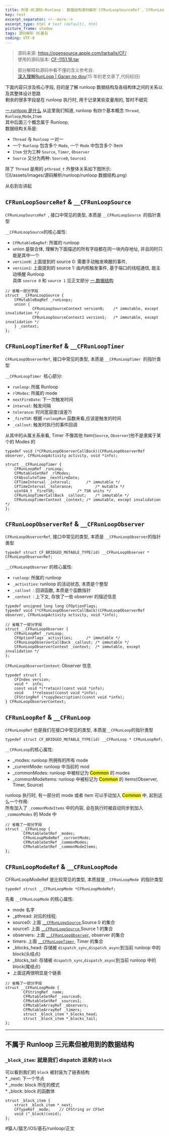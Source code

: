 ```yaml
---
title: 附录-OC源码-Runloop： 数据结构源码解析`CFRunLoopSourceRef`,`CFRunLoopTimerRef`,`CFRunLoopObserverRef `,`CFRunLoopRef`,`_block_item`  
key: test
excerpt_separator: <!--more-->
excerpt_type: html # text (default), html
picture_frame: shadow
tags: 源码解析 OC基石
coding: UTF-8
--- 
```

 
> 源码来源:  https://opensource.apple.com/tarballs/CF/    
> 使用的源码版本: [CF-1151.16.tar](/assets/images/源码解析/runloop/CF-1151.16.tar)   
  
> 部分解释和源码中看不懂的含义参考自:     
> [深入理解RunLoop | Garan no dou](https://blog.ibireme.com/2015/05/18/runLoop/)(15 年的老文章了,代码较旧)    
  
下面内容只涉及核心字段, 目的是了解 runloop 数据结构及各结构体之间的关系以及其整体设计思路  
剩余的很多字段是在 runloop 执行时, 用于记录某些变量用的, 暂时不细究  
  
[一.runloop 是什么](bear://x-callback-url/open-note?id=2CDADA81-A27A-46BE-B0C7-8BEB68CF0BBC-19321-00002F58CA69FF36) 从这里我们知道, runloop 有四个基本概念 `Thread`, `Runloop`,`Mode`,`Item`  
其中后面三个概念属于 Runloop,   
数据结构关系是:  
* `Thread` 与 `Runloop` 一对一  
* 一个 `Runloop` 包含多个 `Mode`, 一个 `Mode` 中包含多个 Item  
* `Item` 分为三种 `Source`, `Timer`, `Observer`  
* `Source` 又分为两种: `Source0`, `Source1`  
  
除了 `Thread` 是用的 `pthread_t` 外整体关系如下图所示:  
![](/assets/images/源码解析/runloop/runloop 数据结构.png)  
  
  
从右到左讲起  
  
## `CFRunLoopSourceRef` & `__CFRunLoopSource`  
`CFRunLoopSourceRef `, 接口中常见的类型, 本质是 `__CFRunLoopSource `的指针类型  
  
`__CFRunLoopSource`的核心属性:  
* `CFMutableBagRef`: 所属的 runloop  
* union 是联合体, 理解为下面描述的所有字段都在同一块内存地址, 并且同时只能是其中一个  
* `version0`: 上面提到的 source 0: 需要手动触发唤醒的事件,  
* `version1`: 上面提到的 source 1: 由内核触发事件, 基于端口的线程通信, 能主动唤醒 Runloop  
具体 `source 0` 和 `source 1` 见正文部分 [一.数据结构](bear://x-callback-url/open-note?id=2CDADA81-A27A-46BE-B0C7-8BEB68CF0BBC-19321-00002F58CA69FF36)    

```objc  
// 省略一部分字段  
struct __CFRunLoopSource {  
    CFMutableBagRef _runLoops;  
    union {  
			CFRunLoopSourceContext version0;    /* immutable, except invalidation */  
			CFRunLoopSourceContext1 version1;   /* immutable, except invalidation */  
    } _context;  
};  
```  
  
## `CFRunLoopTimerRef` & `__CFRunLoopTimer`  
`CFRunLoopObserverRef`, 接口中常见的类型, 本质是 `__CFRunLoopTimer `的指针类型  
  
`__CFRunLoopTimer `核心部分:  
* `runloop`: 所属 Runloop  
* `rlModes`: 所属的 mode  
* `nextFireDate`: 下一次触发时间  
* `interval`: 触发间隔  
* `tolerance`: 时间宽容度(误差?)  
* `_fireTSR`: 根据 `runloopRun` 函数来看,应该是触发的时间  
* `_callout`: 触发时执行的事件回调  
  
从其中的从属关系来看, Timer 不像其他 Item(`Source`, `Observer`)他不是隶属于某个的 Modes 的 

```objc  
typedef void (*CFRunLoopObserverCallBack)(CFRunLoopObserverRef observer, CFRunLoopActivity activity, void *info);  
  
struct __CFRunLoopTimer {  
    CFRunLoopRef _runLoop;  
    CFMutableSetRef _rlModes;  
    CFAbsoluteTime _nextFireDate;  
    CFTimeInterval _interval;       /* immutable */  
    CFTimeInterval _tolerance;          /* mutable */  
    uint64_t _fireTSR;          /* TSR units */  
    CFRunLoopTimerCallBack _callout;    /* immutable */  
    CFRunLoopTimerContext _context; /* immutable, except invalidation */  
};  
```  
  
## `CFRunLoopObserverRef` & `__CFRunLoopObserver`  
`CFRunLoopObserverRef`, 接口中常见的类型, 本质是 `__CFRunLoopObserver`的指针类型  
```objc  
typedef struct CF_BRIDGED_MUTABLE_TYPE(id) __CFRunLoopObserver * CFRunLoopObserverRef;  
```  
  
`__CFRunLoopObserver` 的核心属性:  
* `runloop`: 所属的 runloop  
* `_activities`: runloop 的活动状态, 本质是个整型  
* `_callout `: 回调函数, 本质是个函数指针  
* `_context `: 上下文, 存放了一些 observer 的描述信息  

```objc  
typedef unsigned long long CFOptionFlags;  
typedef void (*CFRunLoopObserverCallBack)(CFRunLoopObserverRef observer, CFRunLoopActivity activity, void *info);  
  
// 省略了一部分字段  
struct __CFRunLoopObserver {  
    CFRunLoopRef _runLoop;  
    CFOptionFlags _activities;      /* immutable */  
    CFRunLoopObserverCallBack _callout; /* immutable */  
    CFRunLoopObserverContext _context;  /* immutable, except invalidation */  
};  
```  
  
`CFRunLoopObserverContext`: Observer 信息  
```objc  
typedef struct {  
    CFIndex version;  
    void *  info;  
    const void *(*retain)(const void *info);  
    void    (*release)(const void *info);  
    CFStringRef (*copyDescription)(const void *info);  
} CFRunLoopObserverContext;  
```  
  
  
## `CFRunLoopRef` & `__CFRunLoop`  
`CFRunLoopRef` 也是我们在接口中常见的类型, 本质是`__CFRunLoop`的指针类型  
```objc  
typedef struct CF_BRIDGED_MUTABLE_TYPE(id) __CFRunLoop * CFRunLoopRef;  
```  
  
`__CFRunLoop`的核心属性:  
* _modes: runloop 所拥有的所有 mode  
* _currentMode: runloop 中当前的 mod  
* _commonModes: runloop 中被标记为 <mark>Common</mark> 的 modes  
* _commonModeItems: runloop 中被标记为 <mark>Common</mark> 的 items(Observer, Timer, Source)  

runloop 执行时, 有一部分的 mode 或者 item 可以手动加入 <mark>Common</mark> 中, 起到这么一个作用:  
所有加入了 `_commonModeItems` 中的内容, 会在执行时被自动同步到加入 `_commonModes` 的 Mode 中  
```objc  
// 省略了一部分字段  
struct __CFRunLoop {  
		CFMutableSetRef _modes;  
		CFRunLoopModeRef _currentMode;  
		CFMutableSetRef _commonModes;  
		CFMutableSetRef _commonModeItems;  
};  
```  
  
  
  
##  `CFRunLoopModeRef` & `__CFRunLoopMode`  
CFRunLoopModeRef 是比较常见的类型, 本质就是`__CFRunLoopMode `的指针类型  
```objc  
typedef struct __CFRunLoopMode *CFRunLoopModeRef;  
```  
  
先看 `__CFRunLoopMode` 的核心属性:  
* mode 名字  
* _pthread: 对应的线程;  
* source0: 上面 [`__CFRunLoopSource`](bear://x-callback-url/open-note?id=8952945C-170E-4D74-A955-C843D3DBF200-19321-00002DEC794F7F79&header=%60CFRunLoopSourceRef%60%20%26%20%60__CFRunLoopSource%60),Source 0 的集合  
* source1: 上面 [`__CFRunLoopSource`](bear://x-callback-url/open-note?id=8952945C-170E-4D74-A955-C843D3DBF200-19321-00002DEC794F7F79&header=%60CFRunLoopSourceRef%60%20%26%20%60__CFRunLoopSource%60),Source 1 的集合  
* observers: 上面 [`__CFRunLoopObserver`](bear://x-callback-url/open-note?id=8952945C-170E-4D74-A955-C843D3DBF200-19321-00002DEC794F7F79&header=%60CFRunLoopObserverRef%60%20%26%20%60__CFRunLoopObserver%60), observer 的集合  
* timers: 上面 [`__CFRunLoopTimer`](bear://x-callback-url/open-note?id=8952945C-170E-4D74-A955-C843D3DBF200-19321-00002DEC794F7F79&header=%60CFRunLoopTimerRef%60%20%26%20%60__CFRunLoopTimer%60), Timer 的集合  
* _blocks_head: 存储被 `dispatch_sync`,`dispatch_async`到当前 runloop 中的 block(头结点)  
* _blocks_tail: 存储被 `dispatch_sync`,`dispatch_async`到当前 runloop 中的 block(尾结点)  
* 上面这两很明显是个链表  
```objc  
// 省略了一部分字段  
struct __CFRunLoopMode {  
		CFStringRef _name;  
		CFMutableSetRef _sources0;  
		CFMutableSetRef _sources1;  
		CFMutableArrayRef _observers;  
		CFMutableArrayRef _timers;  
		struct _block_item *_blocks_head;  
		struct _block_item *_blocks_tail;  
};  
```  
- - - -  
## 不属于 Runloop 三元素但被用到的数据结构  
### `_block_item`: 就是我们 dispatch 进来的 `block`  
可以看到我们的 `block` 被封装为了链表结构  
	* _next: 下一个节点  
	* _mode: block 所在的模式  
	* _block: block 的函数体  
```objc  
struct _block_item {  
    struct _block_item *_next;  
    CFTypeRef _mode;    // CFString or CFSet  
    void (^_block)(void);  
};  
```  
  
#猿人/猿艺/iOS/基石/runloop/正文
